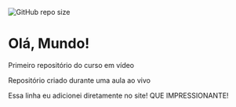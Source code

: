 ![GitHub repo size](https://img.shields.io/github/repo-size/cleitonsantana39/ola-mundo?label=tamanho%20do%20reposit%C3%B3rio&style=for-the-badge)

# Olá, Mundo!
 Primeiro repositório do curso em vídeo

Repositório criado durante uma aula ao vivo

Essa linha eu adicionei diretamente no site! QUE IMPRESSIONANTE!
